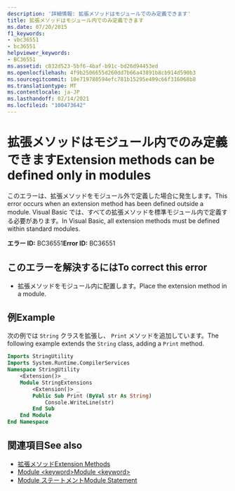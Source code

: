 ```yaml
---
description: '詳細情報: 拡張メソッドはモジュールでのみ定義できます'
title: 拡張メソッドはモジュール内でのみ定義できます
ms.date: 07/20/2015
f1_keywords:
- vbc36551
- bc36551
helpviewer_keywords:
- BC36551
ms.assetid: c832d523-5bf6-4baf-b91c-bd26d94453ed
ms.openlocfilehash: 4f9b2506655d260dd7b66a43891b8cb914d590b3
ms.sourcegitcommit: 10e719780594efc781b15295e499c66f316068b8
ms.translationtype: MT
ms.contentlocale: ja-JP
ms.lasthandoff: 02/14/2021
ms.locfileid: "100473642"
---
```

# <a name="extension-methods-can-be-defined-only-in-modules"></a><span data-ttu-id="93851-103">拡張メソッドはモジュール内でのみ定義できます</span><span class="sxs-lookup"><span data-stu-id="93851-103">Extension methods can be defined only in modules</span></span>

<span data-ttu-id="93851-104">このエラーは、拡張メソッドをモジュール外で定義した場合に発生します。</span><span class="sxs-lookup"><span data-stu-id="93851-104">This error occurs when an extension method has been defined outside a module.</span></span> <span data-ttu-id="93851-105">Visual Basic では、すべての拡張メソッドを標準モジュール内で定義する必要があります。</span><span class="sxs-lookup"><span data-stu-id="93851-105">In Visual Basic, all extension methods must be defined within standard modules.</span></span>  
  
 <span data-ttu-id="93851-106">**エラー ID:** BC36551</span><span class="sxs-lookup"><span data-stu-id="93851-106">**Error ID:** BC36551</span></span>  
  
## <a name="to-correct-this-error"></a><span data-ttu-id="93851-107">このエラーを解決するには</span><span class="sxs-lookup"><span data-stu-id="93851-107">To correct this error</span></span>  
  
- <span data-ttu-id="93851-108">拡張メソッドをモジュール内に配置します。</span><span class="sxs-lookup"><span data-stu-id="93851-108">Place the extension method in a module.</span></span>  
  
## <a name="example"></a><span data-ttu-id="93851-109">例</span><span class="sxs-lookup"><span data-stu-id="93851-109">Example</span></span>  

 <span data-ttu-id="93851-110">次の例では `String` クラスを拡張し、 `Print` メソッドを追加しています。</span><span class="sxs-lookup"><span data-stu-id="93851-110">The following example extends the `String` class, adding a `Print` method.</span></span>  
  
```vb  
Imports StringUtility  
Imports System.Runtime.CompilerServices  
Namespace StringUtility  
    <Extension()> _  
    Module StringExtensions  
        <Extension()> _  
        Public Sub Print (ByVal str As String)  
            Console.WriteLine(str)  
        End Sub  
    End Module  
End Namespace  
```  
  
## <a name="see-also"></a><span data-ttu-id="93851-111">関連項目</span><span class="sxs-lookup"><span data-stu-id="93851-111">See also</span></span>

- [<span data-ttu-id="93851-112">拡張メソッド</span><span class="sxs-lookup"><span data-stu-id="93851-112">Extension Methods</span></span>](../programming-guide/language-features/procedures/extension-methods.md)
- [<span data-ttu-id="93851-113">Module \<keyword></span><span class="sxs-lookup"><span data-stu-id="93851-113">Module \<keyword></span></span>](../language-reference/modifiers/module-keyword.md)
- [<span data-ttu-id="93851-114">Module ステートメント</span><span class="sxs-lookup"><span data-stu-id="93851-114">Module Statement</span></span>](../language-reference/statements/module-statement.md)
